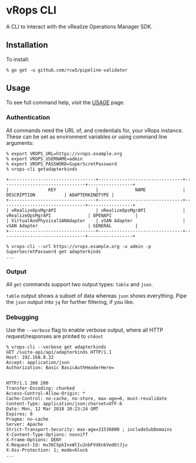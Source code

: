 # vRops CLI

A CLI to interact with the vRealize Operations Manager SDK.

## Installation

To install:

```
% go get -u github.com/rcw5/pipeline-validator
```

## Usage

To see full command help, visit the [USAGE](USAGE.md) page.

### Authentication

All commands need the URL of, and credentials for, your vRops instance. These can be set as environment variables or using command line arguments:

```
% export VROPS_URL=https://vrops.example.org
% export VROPS_USERNAME=admin
% export VROPS_PASSWORD=SuperScretPassword
% vrops-cli getadapterkinds

+---------------------------------+--------------------------------+--------------------------------+-----------------+
|               KEY               |              NAME              |          DESCRIPTION           | ADAPTERKINDTYPE |
+---------------------------------+--------------------------------+--------------------------------+-----------------+
| vRealizeOpsMgrAPI               | vRealizeOpsMgrAPI              | vRealizeOpsMgrAPI              | OPENAPI         |
| VirtualAndPhysicalSANAdapter    | vSAN Adapter                   | vSAN Adapter                   | GENERAL         |
+---------------------------------+--------------------------------+--------------------------------+-----------------+
```

```
% vrops-cli --url https://vrops.example.org -u admin -p SuperSecretPassword get adapterkinds
...
```

### Output

All `get` commands support two output types: `table` and `json`.

`table` output shows a subset of data whereas `json` shows everything. Pipe the `json` output into `jq` for further filtering, if you like.

### Debugging

Use the `--verbose` flag to enable verbose output, where all HTTP request/responses are printed to `stdout`

```
% vrops-cli --verbose get adapterkinds
GET /suite-api/api/adapterkinds HTTP/1.1
Host: 192.168.0.32
Accept: application/json
Authorization: Basic BasicAuthHeaderHere=


HTTP/1.1 200 200
Transfer-Encoding: chunked
Access-Control-Allow-Origin: *
Cache-Control: no-cache, no-store, max-age=0, must-revalidate
Content-Type: application/json;charset=UTF-8
Date: Mon, 12 Mar 2018 20:23:24 GMT
Expires: 0
Pragma: no-cache
Server: Apache
Strict-Transport-Security: max-age=31536000 ; includeSubDomains
X-Content-Type-Options: nosniff
X-Frame-Options: DENY
X-Request-Id: mv36CSpkInxWlIuJnbFVdXnkVed6tJju
X-Xss-Protection: 1; mode=block
...
```
